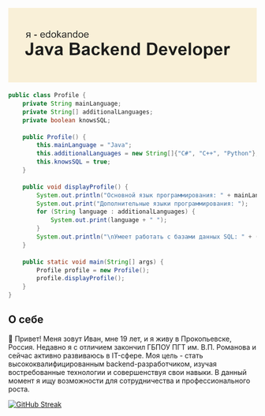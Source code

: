 ![Баннер](header.png)

```java
public class Profile {
    private String mainLanguage;
    private String[] additionalLanguages;
    private boolean knowsSQL;

    public Profile() {
        this.mainLanguage = "Java";
        this.additionalLanguages = new String[]{"C#", "C++", "Python"};
        this.knowsSQL = true;
    }

    public void displayProfile() {
        System.out.println("Основной язык программирования: " + mainLanguage);
        System.out.print("Дополнительные языки программирования: ");
        for (String language : additionalLanguages) {
            System.out.print(language + " ");
        }
        System.out.println("\nУмеет работать с базами данных SQL: " + (knowsSQL ? "Да" : "Нет"));
    }

    public static void main(String[] args) {
        Profile profile = new Profile();
        profile.displayProfile();
    }
}
```

## О себе
👋 Привет! Меня зовут Иван, мне 19 лет, и я живу в Прокопьевске, Россия. Недавно я с отличием закончил ГБПОУ ПГТ им. В.П. Романова и сейчас активно развиваюсь в IT-сфере. Моя цель - стать высококвалифицированным backend-разработчиком, изучая востребованные технологии и совершенствуя свои навыки. В данный момент я ищу возможности для сотрудничества и профессионального роста.

[![GitHub Streak](https://github-readme-streak-stats.herokuapp.com?user=edokandoe&theme=burnt-neon&border_radius=0&locale=ru&date_format=j%2Fn%5B%2FY%5D&exclude_days=Sat&card_width=1000)](https://git.io/streak-stats)
